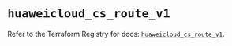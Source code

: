 # `huaweicloud_cs_route_v1`

Refer to the Terraform Registry for docs: [`huaweicloud_cs_route_v1`](https://registry.terraform.io/providers/huaweicloud/huaweicloud/1.71.1/docs/resources/cs_route_v1).
